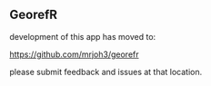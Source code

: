 ## GeorefR

development of this app has moved to:

https://github.com/mrjoh3/georefr

please submit feedback and issues at that location.
